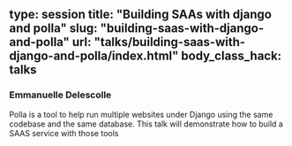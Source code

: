 type: session
title: "Building SAAs with django and polla"
slug: "building-saas-with-django-and-polla"
url: "talks/building-saas-with-django-and-polla/index.html"
body_class_hack: talks
---

### Emmanuelle Delescolle

Polla is a tool to help run multiple websites under Django using the same codebase and the same database.
This talk will demonstrate how to build a SAAS service with those tools
